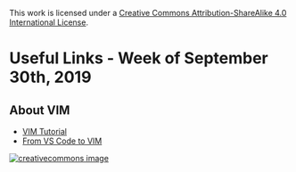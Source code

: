 This work is licensed under a
[Creative Commons Attribution-ShareAlike 4.0 International License](http://creativecommons.org/licenses/by-sa/4.0/).

# Useful Links - Week of September 30th, 2019

## About VIM

- [VIM Tutorial](https://www.openvim.com/tutorial.html)
- [From VS Code to VIM](https://freshman.tech/from-vscode-to-vim/)

[![creativecommons image](https://i.creativecommons.org/l/by-sa/4.0/80x15.png)](http://creativecommons.org/licenses/by-sa/4.0/)
